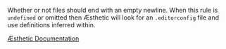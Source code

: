Whether or not files should end with an empty newline. When this rule is `undefined` or omitted then Æsthetic will look for an `.editorconfig` file and use definitions inferred within.

[Æsthetic Documentation](https://æsthetic.dev/rules/global/endNewline/)
